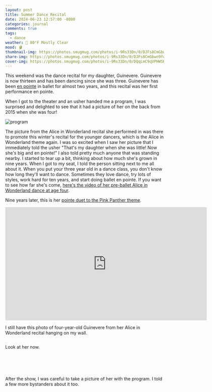 ```yaml
---
layout: post
title: Summer Dance Recital
date: 2024-06-23 12:57:00 -0800
categories: journal
comments: true
tags:
  - dance
weather: 🔆 80°F Mostly Clear
mood: 🩰
thumbnail-img: https://photos.smugmug.com/photos/i-9Rs33Dn/0/DJFs8CmGbwn9fwwB3KZBrxDkcjZWwc96HrKCNg3vZ/M/i-9Rs33Dn-M.jpg
share-img: https://photos.smugmug.com/photos/i-9Rs33Dn/0/DJFs8CmGbwn9fwwB3KZBrxDkcjZWwc96HrKCNg3vZ/M/i-9Rs33Dn-M.jpg
cover-img: https://photos.smugmug.com/photos/i-9Rs33Dn/0/DQqLmC9qVPHWSKs47rkwtbdGzz7P8XxT2LDJRGbs5/X4/i-9Rs33Dn-X4.jpg
---
```


This weekend was the dance recital for my daughter, Guinevere. Guinevere is now thirteen and has been dancing since she was three. Guinevere has been [en pointe](http://www.dancefacts.net/dance-types/ballet-pointe-technique/) in ballet for almost two years, and this recital was her first performance en pointe. 

When I got to the theater and an usher handed me a program, I was surprised and delighted to see that it had a picture of her on the back from 2015 when she was four!

![program](https://photos.smugmug.com/photos/i-JWnRZVz/0/CKfsZ6vc4VQnx9Lxb4fKcCjzG7g4BxQ78SF35DMNj/M/i-JWnRZVz-M.jpg)

The picture from the Alice in Wonderland recital she performed in was there to promote this winter's recital for the younger dancers, which is the Alice in Wonderland theme again. I was so excited when I saw her picture that I immediately told the usher "That's my daughter when she was little! Now she's big and en pointe!" I also told pretty much anyone that was standing nearby. I started to tear up a bit, thinking about how much she's grown in nine years. When I got to my seat, I told the person sitting next to me all about it. When you put your three year old in a dance class, you don't know how long they'll want to dance. Sometimes they love dance, try lots of styles, work hard for ten years, and start doing ballet en pointe. If you want to see how far she's come, [here's the video of her pre-ballet Alice in Wonderland dance at age four](https://photo.shannonkay.com/Events/Winter-Dance-Recital-2015-Alice/n-C7qrH8/i-R585Cqh/A).

Nine years later, this is her [pointe duet to the Pink Panther theme](https://photo.shannonkay.com/Events/Summer-Dance-Recital-2024/n-7SThGg/i-dv5hq3M/A).
<iframe allow="fullscreen" allowfullscreen="true" frameborder="0" scrolling="no" width="640" height="360" src="https://api.smugmug.com/services/embed/15265982506_dv5hq3M?width=1280&height=720&albumId=408806722&albumKey=fSrqf4"></iframe>

I still have this photo of four-year-old Guinevere from her Alice in Wonderland recital hanging on my wall.

<a href="https://photo.shannonkay.com/Events/Winter-Dance-Recital-2015-Alice/n-C7qrH8/i-G6JTQTz/A"><img src="https://photos.smugmug.com/photos/i-G6JTQTz/0/Dpb4rG9jhPz9Vs3qrG4KWnvp9H2hv4nxZqr6fVPXc/M/i-G6JTQTz-M.jpg" alt=""></a>

Look at her now. 

<a href="https://photo.shannonkay.com/Events/Summer-Dance-Recital-2024/n-7SThGg/i-3FNLPKm/A"><img src="https://photos.smugmug.com/photos/i-3FNLPKm/0/C24mzvprhgZnSTsHNXZR2xJ5KMTCfR2dttNp6mTXD/L/i-3FNLPKm-L.jpg" alt=""></a>

<a href="https://photo.shannonkay.com/Events/Summer-Dance-Recital-2024/n-7SThGg/i-9Rs33Dn/A"><img src="https://photos.smugmug.com/photos/i-9Rs33Dn/0/DJFs8CmGbwn9fwwB3KZBrxDkcjZWwc96HrKCNg3vZ/M/i-9Rs33Dn-M.jpg" alt=""></a>

<a href="https://photo.shannonkay.com/Events/Summer-Dance-Recital-2024/n-7SThGg/i-7XctXV7/A"><img src="https://photos.smugmug.com/photos/i-7XctXV7/0/CwpFgwhgqzS7z7mWjqPSkjdTBQGvCNmHH3ddgFQRS/L/i-7XctXV7-L.jpg" alt=""></a>

<a href="https://photo.shannonkay.com/Events/Summer-Dance-Recital-2024/n-7SThGg/i-RrWd7wH/A"><img src="https://photos.smugmug.com/photos/i-RrWd7wH/0/CCJh4GPqxM6nz38KntrjPdngZTqPX5xwV2bsVTMFL/M/i-RrWd7wH-M.jpg" alt=""></a>

<a href="https://photo.shannonkay.com/Events/Summer-Dance-Recital-2024/n-7SThGg/i-GkSRPr2/A"><img src="https://photos.smugmug.com/photos/i-GkSRPr2/0/Jd2M57FRr7cGP9h22NvrFdLgkCWjHHFMB6bbRfTb/L/i-GkSRPr2-L.jpg" alt=""></a>

After the show, I was careful to take a picture of her with the program. I told a few more bystanders about it too.

